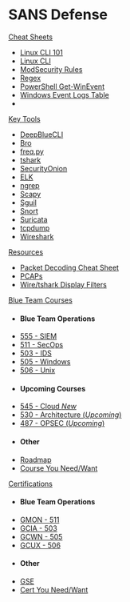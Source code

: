 SANS Defense
======


[Cheat Sheets]()

-	[Linux CLI 101](Tools/LinuxCLI101.md)
-	[Linux CLI](Tools/LinuxCLI.md)
-	[ModSecurity Rules](Tools/ModSecurity.md)
- [Regex](Tools/Regex.md)
-	[PowerShell Get-WinEvent](Tools/Get-WinEvent.md)
-	[Windows Event Logs Table](Tools/WindowsEventLogsTable.md)
-

[Key Tools]()

- [DeepBlueCLI](Tools/DeepBlueCLI.md)
- [Bro](Tools/Bro.md)
- [freq.py](Tools/freq.py.md)
-	[tshark](Tools/tshark.md)
-	[SecurityOnion](Tools/SecurityOnion.md)
-	[ELK](Tools/ELK.md)
- [ngrep](Tools/ngrep.md)
- [Scapy](Tools/Scapy.md)
-	[Sguil](Tools/Sguil.md)
-	[Snort](Tools/Snort.md)
-	[Suricata](Tools/Suricata.md)
- [tcpdump](Tools/tcpdump.md)
-	[Wireshark](Tools/Wireshark.md)

[Resources]()

- [Packet Decoding Cheat Sheet](#)
- [PCAPs](#)
- [Wire/tshark Display Filters](#)

[Blue Team Courses]()

- #### Blue Team Operations
- <a href="https://www.sans.org/sec555" target="_blank">555 - SIEM</a>
- <a href="https://www.sans.org/sec511" target="_blank">511 - SecOps</a>
- <a href="https://www.sans.org/sec503" target="_blank">503 - IDS</a>
- <a href="https://www.sans.org/sec505" target="_blank">505 - Windows</a>
- <a href="https://www.sans.org/sec506" target="_blank">506 - Unix</a>
- #### Upcoming Courses
- [545 - Cloud *New*](#)
- [530 - Architecture (*Upcoming*)](#)
- [487 - OPSEC (*Upcoming*)](#)
- #### Other
- [Roadmap](Courses/Roadmap.md)
- [Course You Need/Want](Courses/Needed.md)


[Certifications]()

- #### Blue Team Operations
- <a href="https://giac.org/gmon" target="_blank">GMON - 511</a>
- <a href="https://giac.org/gcia" target="_blank">GCIA - 503</a>
- <a href="https://giac.org/gcwn" target="_blank">GCWN - 505</a>
- <a href="https://giac.org/gcux" target="_blank">GCUX - 506</a>
- #### Other
- <a href="https://giac.org/gse" target="_blank">GSE</a>
- [Cert You Need/Want](Courses/Needed.md)

<!--
[Updates]()

- [Errata](Updates/Eratta.md)
- [Submit Bug/Suggestion](Updates/Bugs.md)
- [Course Suggestion](Updates/Suggest.md)
- [Wiki Contributions](Updates/Contrib.md)
- [Wiki Style Guide](Updates/style_guide.md)

[BT: Authors]()
- <a href="https://giac.org/gcux" target="_blank">GCUX - 506</a>
- Conrad
- <a href="https://www.sans.org/instructors/jason-fossen" target="_blank">Jason Fossen, 505</a>
- <a href="https://www.sans.org/instructors/jason-fossen" target="_blank">Hal Pomeranz, 506</a>
- Pomeranz
- Shackleford
- Novak
-
[BT: Instructors]()



[NetWars Defense](NetWars.md)

